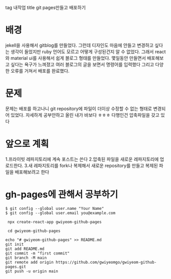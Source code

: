 
tag 내작업
title git pages만들고 배포하기

# 배경
jekell을 사용해서 gitblog를 만들었다.
그런데 디자인도 마음에 안들고 변경하고 싶다는 생각이 들었지만
ruby 언어도 모르고 어떻게 구성된건지 알 수 없었다.
그래서 react와 material ui를 사용해서 쉽게 블로그 형태를 만들었다.
몇일동안 만들면서 배포해보고 싶다는 욕구가 느껴졌고 
여러 블로그의 글을 보면서 명령어를 입력했다
그리고 다양한 오류를 거쳐서 배포를 완료했다.

# 문제
문제는 배포를 하고나니 git repository에 파일이 
더이상 수정할 수 없는 형태로 변경되어 있었다.
자세하게 공부안하고 올린 내가 바보다 ㅎㅎㅎ
다행인건 압축파일을 갖고 있다

# 앞으로 계획
1.프라이빗 레파지토리에 계속 포스트는 쓴다
2.압축된 파일을 새로운 레파지토리에 업로드한다.
3.새 레파지토리를 fork나 복제해서 새로운 repository를 만들고 복제된 파일을 배포해보려고 한다

# gh-pages에 관해서 공부하기

```
$ git config --global user.name "Your Name"
$ git config --global user.email you@example.com

 npx create-react-app gwiyeom-github-pages

 cd gwiyeom-github-pages

echo "# gwiyeom-github-pages" >> README.md
git init
git add README.md
git commit -m "first commit"
git branch -M main
git remote add origin https://github.com/gwiyeomgo/gwiyeom-github-pages.git
git push -u origin main
```